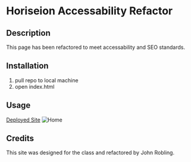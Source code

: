 # Horiseion Accessability Refactor

## Description

This page has been refactored to meet accessability and SEO standards.

## Installation

1. pull repo to local machine
2. open index.html

## Usage

[Deployed Site](https://roblingjohn.github.io/gt-homework-0529/)
![Home](/assets/images/home.png)

## Credits

This site was designed for the class and refactored by John Robling.